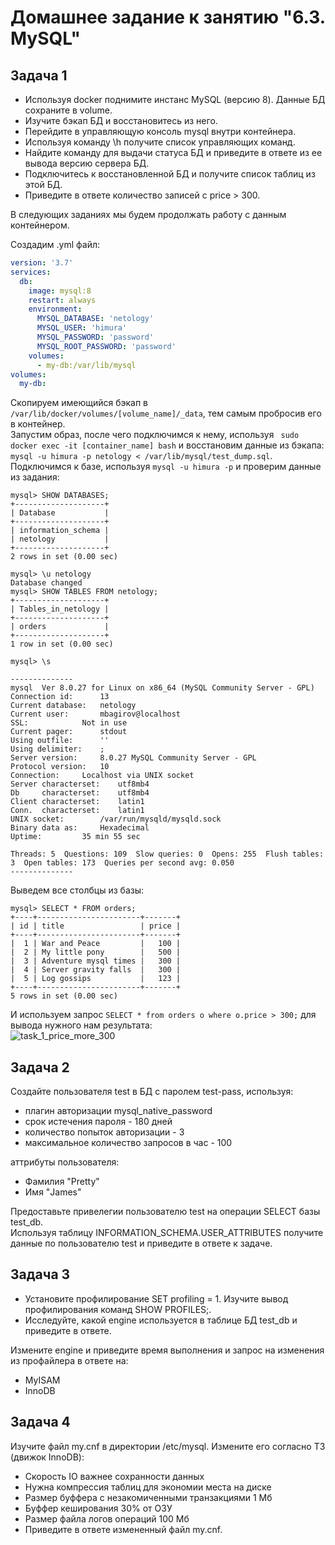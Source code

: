 # Домашнее задание к занятию "6.3. MySQL"

##  Задача 1
* Используя docker поднимите инстанс MySQL (версию 8). Данные БД сохраните в volume.  
* Изучите бэкап БД и восстановитесь из него.  
* Перейдите в управляющую консоль mysql внутри контейнера.  
* Используя команду \h получите список управляющих команд.  
* Найдите команду для выдачи статуса БД и приведите в ответе из ее вывода версию сервера БД.  
* Подключитесь к восстановленной БД и получите список таблиц из этой БД.  
* Приведите в ответе количество записей с price > 300.  

В следующих заданиях мы будем продолжать работу с данным контейнером.  

Создадим .yml файл:  
``` yml
version: '3.7'
services:
  db:
    image: mysql:8
    restart: always
    environment:
      MYSQL_DATABASE: 'netology'
      MYSQL_USER: 'himura'
      MYSQL_PASSWORD: 'password'
      MYSQL_ROOT_PASSWORD: 'password'
    volumes:
      - my-db:/var/lib/mysql
volumes:
  my-db:
```
Скопируем имеющийся бэкап в `` /var/lib/docker/volumes/[volume_name]/_data``, тем самым пробросив его в контейнер.  
Запустим образ, после чего подключимся к нему, используя `` sudo docker exec -it [container_name] bash`` и восстановим данные из бэкапа: `` mysql -u himura -p netology < /var/lib/mysql/test_dump.sql``. Подключимся к базе, используя `` mysql -u himura -p `` и проверим данные из задания: 
``` mysql
mysql> SHOW DATABASES;
+--------------------+
| Database           |
+--------------------+
| information_schema |
| netology           |
+--------------------+
2 rows in set (0.00 sec)

mysql> \u netology 
Database changed
mysql> SHOW TABLES FROM netology;
+--------------------+
| Tables_in_netology |
+--------------------+
| orders             |
+--------------------+
1 row in set (0.00 sec)

mysql> \s

--------------
mysql  Ver 8.0.27 for Linux on x86_64 (MySQL Community Server - GPL)
Connection id:		13
Current database:	netology
Current user:		mbagirov@localhost
SSL:			Not in use
Current pager:		stdout
Using outfile:		''
Using delimiter:	;
Server version:		8.0.27 MySQL Community Server - GPL
Protocol version:	10
Connection:		Localhost via UNIX socket
Server characterset:	utf8mb4
Db     characterset:	utf8mb4
Client characterset:	latin1
Conn.  characterset:	latin1
UNIX socket:		/var/run/mysqld/mysqld.sock
Binary data as:		Hexadecimal
Uptime:			35 min 55 sec

Threads: 5  Questions: 109  Slow queries: 0  Opens: 255  Flush tables: 3  Open tables: 173  Queries per second avg: 0.050
--------------
```
Выведем все столбцы из базы: 
```mysql
mysql> SELECT * FROM orders;
+----+-----------------------+-------+
| id | title                 | price |
+----+-----------------------+-------+
|  1 | War and Peace         |   100 |
|  2 | My little pony        |   500 |
|  3 | Adventure mysql times |   300 |
|  4 | Server gravity falls  |   300 |
|  5 | Log gossips           |   123 |
+----+-----------------------+-------+
5 rows in set (0.00 sec)
```
И используем запрос `` SELECT * from orders o where o.price > 300; `` для вывода нужного нам результата:  
![task_1_price_more_300](https://user-images.githubusercontent.com/68470186/143934586-81573aa3-f0af-4da0-b498-667b5cc5b8fe.png)


## Задача 2
Создайте пользователя test в БД c паролем test-pass, используя:
* плагин авторизации mysql_native_password
* срок истечения пароля - 180 дней
* количество попыток авторизации - 3
* максимальное количество запросов в час - 100

аттрибуты пользователя:
* Фамилия "Pretty"
* Имя "James"


Предоставьте привелегии пользователю test на операции SELECT базы test_db.  
Используя таблицу INFORMATION_SCHEMA.USER_ATTRIBUTES получите данные по пользователю test и приведите в ответе к задаче.

## Задача 3
* Установите профилирование SET profiling = 1. Изучите вывод профилирования команд SHOW PROFILES;.
* Исследуйте, какой engine используется в таблице БД test_db и приведите в ответе.

Измените engine и приведите время выполнения и запрос на изменения из профайлера в ответе на:
* MyISAM
* InnoDB


## Задача 4
Изучите файл my.cnf в директории /etc/mysql. Измените его согласно ТЗ (движок InnoDB):
* Скорость IO важнее сохранности данных
* Нужна компрессия таблиц для экономии места на диске
* Размер буффера с незакомиченными транзакциями 1 Мб
* Буффер кеширования 30% от ОЗУ
* Размер файла логов операций 100 Мб
* Приведите в ответе измененный файл my.cnf.
